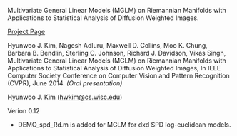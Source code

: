 Multivariate General Linear Models (MGLM) on Riemannian Manifolds 
with Applications to Statistical Analysis of Diffusion Weighted Images.

[Project Page](http://pages.cs.wisc.edu/~hwkim/projects/riem-mglm/)

Hyunwoo J. Kim, Nagesh Adluru, Maxwell D. Collins, Moo K. Chung, Barbara B. Bendlin, Sterling C. Johnson, Richard J. Davidson, Vikas Singh, Multivariate General Linear Models (MGLM) on Riemannian Manifolds with Applications to Statistical Analysis of Diffusion Weighted Images, In IEEE Computer Society Conference on Computer Vision and Pattern Recognition (CVPR), June 2014. *(Oral presentation)*

Hyunwoo J. Kim (hwkim@cs.wisc.edu)

Verion 0.12

* DEMO_spd_Rd.m is added for MGLM for dxd SPD log-euclidean models.
